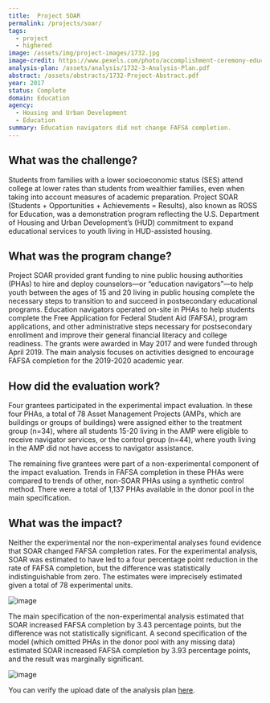 ```yaml
---
title:  Project SOAR
permalink: /projects/soar/
tags: 
  - project 
  - highered
image: /assets/img/project-images/1732.jpg  
image-credit: https://www.pexels.com/photo/accomplishment-ceremony-education-graduation-267885/
analysis-plan: /assets/analysis/1732-3-Analysis-Plan.pdf
abstract: /assets/abstracts/1732-Project-Abstract.pdf
year: 2017
status: Complete
domain: Education
agency: 
  - Housing and Urban Development
  - Education
summary: Education navigators did not change FAFSA completion.
---
```


## What was the challenge?

Students from families with a lower socioeconomic status (SES) attend college at lower rates than students from wealthier families, even when taking into account measures of academic preparation. Project SOAR (Students + Opportunities + Achievements = Results), also known as ROSS for Education, was a demonstration program reflecting the U.S. Department of Housing and Urban Development’s (HUD) commitment to expand educational services to youth living in HUD-assisted housing. 

## What was the program change?

Project SOAR provided grant funding to nine public housing authorities (PHAs) to hire and deploy counselors—or “education navigators”—to help youth between the ages of 15 and 20 living in public housing complete the necessary steps to transition to and succeed in postsecondary educational programs. 
Education navigators operated on-site in PHAs to help students complete the Free Application for Federal Student Aid (FAFSA), program applications, and other administrative steps necessary for postsecondary enrollment and improve their general financial literacy and college readiness.
The grants were awarded in May 2017 and were funded through April 2019. The main analysis focuses on activities designed to encourage FAFSA completion for the 2019-2020 academic year.

## How did the evaluation work?

Four grantees participated in the experimental impact evaluation. In these four PHAs, a total of 78 Asset Management Projects (AMPs, which are buildings or groups of buildings) were assigned either to the treatment group (n=34), where all students 15-20 living in the AMP were eligible to receive navigator services, or the control group (n=44), where youth living in the AMP did not have access to navigator assistance.

The remaining five grantees were part of a non-experimental component of the impact evaluation. Trends in FAFSA completion in these PHAs were compared to trends of other, non-SOAR PHAs using a synthetic control method. There were a total of 1,137 PHAs available in the donor pool in the main specification.

## What was the impact?

Neither the experimental nor the non-experimental analyses found evidence that SOAR changed FAFSA completion rates. For the experimental analysis, SOAR was estimated to have led to a four percentage point reduction in the rate of FAFSA completion, but the difference was statistically indistinguishable from zero. The estimates were imprecisely estimated given a total of 78 experimental units.

![image]({{site.baseurl}}/assets/img/project-images/1732_fafsa_2019_perc_block_only_ridist.png)

The main specification of the non-experimental analysis estimated that SOAR increased FAFSA completion by 3.43 percentage points, but the difference was not statistically significant. A second specification of the model (which omitted PHAs in the donor pool with any missing data) estimated SOAR increased FAFSA completion by 3.93 percentage points, and the result was marginally significant.

![image]({{site.baseurl}}/assets/img/project-images/1732_synth_main_yearleveldelete.png)

You can verify the upload date of the analysis plan <a href="https://github.com/gsa-oes/office-of-evaluation-sciences/commits/master/assets/analysis/1732-3-Analysis-Plan.pdf">here</a>.

